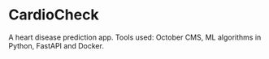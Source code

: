# CardioCheck
A heart disease prediction app. Tools used: October CMS, ML algorithms in Python, FastAPI and Docker.
